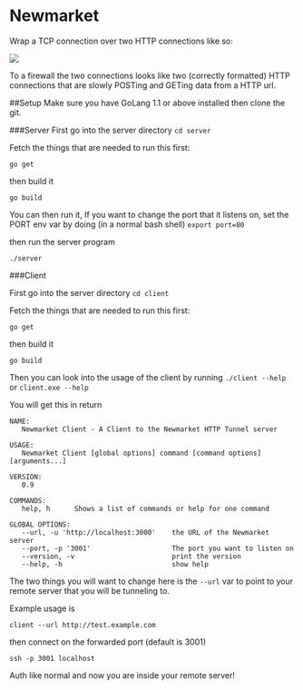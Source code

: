 Newmarket
=========

Wrap a TCP connection over two HTTP connections like so:

![](http://i.imgur.com/V1kKCb1.png)

To a firewall the two connections looks like two (correctly formatted) HTTP connections that are slowly POSTing and GETing data from a HTTP url.

##Setup
Make sure you have GoLang 1.1 or above installed then clone the git.

###Server
First go into the server directory
`cd server`

Fetch the things that are needed to run this first:

`go get`

then build it

`go build`

You can then run it, If you want to change the port that it listens on, set the PORT env var by doing (in a normal bash shell) `export port=80`

then run the server program

`./server`

###Client

First go into the server directory
`cd client`

Fetch the things that are needed to run this first:

`go get`

then build it

`go build`

Then you can look into the usage of the client by running `./client --help` or `client.exe --help`

You will get this in return

```
NAME:
   Newmarket Client - A Client to the Newmarket HTTP Tunnel server

USAGE:
   Newmarket Client [global options] command [command options] [arguments...]

VERSION:
   0.9

COMMANDS:
   help, h      Shows a list of commands or help for one command

GLOBAL OPTIONS:
   --url, -u 'http://localhost:3000'    the URL of the Newmarket server
   --port, -p '3001'                    The port you want to listen on
   --version, -v                        print the version
   --help, -h                           show help
```

The two things you will want to change here is the `--url` var to point to your remote server that you will be tunneling to.

Example usage is

`client --url http://test.example.com`

then connect on the forwarded port (default is 3001)

`ssh -p 3001 localhost`

Auth like normal and now you are inside your remote server!
